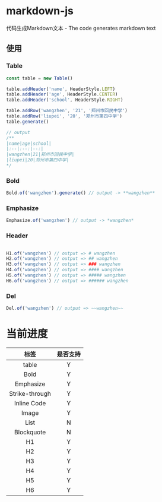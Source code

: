 # markdown-js
代码生成Markdown文本 - The code generates markdown text


## 使用


### Table

```typescript
const table = new Table()

table.addHeader('name', HeaderStyle.LEFT)
table.addHeader('age', HeaderStyle.CENTER)
table.addHeader('school', HeaderStyle.RIGHT)

table.addRow('wangzhen', '21', '郑州市回民中学')
table.addRow('liupei', '20', '郑州市第四中学')
table.generate()

// output
/**
|name|age|school|
|:--|:--:|--:|
|wangzhen|21|郑州市回民中学|
|liupei|20|郑州市第四中学|
*/
```


### Bold
```typescript
Bold.of('wangzhen').generate() // output -> **wangzhen**
```

### Emphasize 

```typescript
Emphasize.of('wangzhen') // output -> *wangzhen*
```

### Header

```typescript

H1.of('wangzhen') // output => # wangzhen
H2.of('wangzhen') // output => ## wangzhen
H3.of('wangzhen') // output => ### wangzhen
H4.of('wangzhen') // output => #### wangzhen
H5.of('wangzhen') // output => ##### wangzhen
H6.of('wangzhen') // output => ###### wangzhen

```


### Del

```typescript
Del.of('wangzhen') // output => ~~wangzhen~~

```


# 当前进度

| 标签 | 是否支持 |
|:--:|:--:|
| table | Y |
| Bold |Y|
| Emphasize |Y|
| Strike-through	 |Y|
| Inline Code	 |Y|
| Image |Y|
| List |N|
| Blockquote |N|
| H1 |Y|
| H2 |Y|
| H3 |Y|
| H4 |Y|
| H5 |Y|
| H6 |Y|
